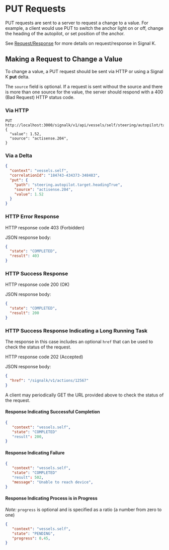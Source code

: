 # PUT Requests

PUT requests are sent to a server to request a change to a value. For example, a client would use PUT to switch the
anchor light on or off, change the heading of the autopilot, or set position of the anchor.

See [Request/Response](request_response.md) for more details on request/response in Signal K.

## Making a Request to Change a Value

To change a value, a PUT request should be sent via HTTP or using a Signal K __put__ delta.

The `source` field is optional. If a request is sent without the source and there is more than one source for the
value, the server should respond with a 400 (Bad Request) HTTP status code.

### Via HTTP
```
PUT http://localhost:3000/signalk/v1/api/vessels/self/steering/autopilot/target/headingTrue
{
  "value": 1.52,
  "source": "actisense.204",
}
```

### Via a Delta
```json
{
  "context": "vessels.self",
  "correlationId": "184743-434373-348483",
  "put": {
    "path": "steering.autopilot.target.headingTrue",
    "source": "actisense.204",
    "value": 1.52
  }
}
```

### HTTP Error Response

HTTP response code 403 (Forbidden)

JSON response body:
```json
{
  "state": "COMPLETED",
  "result": 403
}
```

### HTTP Success Response

HTTP response code 200 (OK)

JSON response body:
```json
{
  "state": "COMPLETED",
  "result": 200
}
```

### HTTP Success Response Indicating a Long Running Task

The response in this case includes an optional `href` that can be used to check the status of the request.

HTTP response code 202 (Accepted)

JSON response body:
```json
{
  "href": "/signalk/v1/actions/12567"
}
```

A client may periodically GET the URL provided above to check the status of the request.

#### Response Indicating Successful Completion

```json
{
   "context": "vessels.self",
   "state": "COMPLETED"
   "result": 200,
}
```

#### Response Indicating Failure

```json
{
   "context": "vessels.self",
   "state": "COMPLETED"
   "result": 502,
   "message": "Unable to reach device",
}
```

#### Response Indicating Process is in Progress

_Note:_ `progress` is optional and is specified as a ratio (a number from zero to one)

```json
{
   "context": "vessels.self",
   "state": "PENDING",
   "progress": 0.45,
}
```
